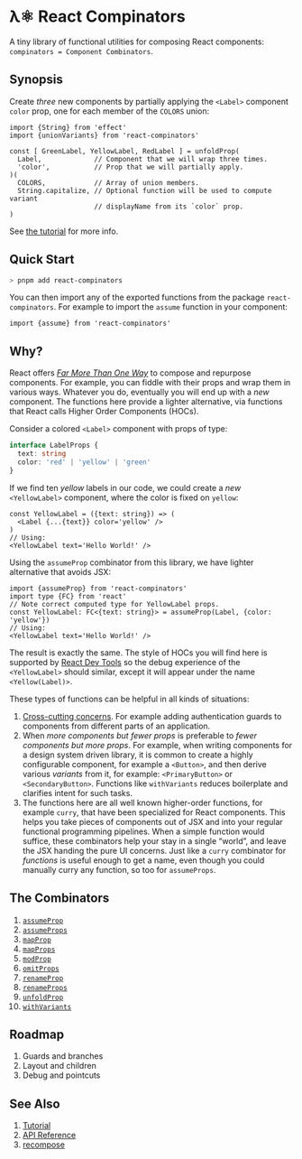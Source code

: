# λ⚛ React Compinators

A tiny library of functional utilities for composing React components:
`compinators = Component Combinators`.

## Synopsis

Create _three_ new components by partially applying the `<Label>` component
`color` prop, one for each member of the `COLORS` union:

```tsx
import {String} from 'effect'
import {unionVariants} from 'react-compinators'

const [ GreenLabel, YellowLabel, RedLabel ] = unfoldProp(
  Label,             // Component that we will wrap three times.
  'color',           // Prop that we will partially apply.
)(
  COLORS,            // Array of union members.
  String.capitalize, // Optional function will be used to compute variant
                     // displayName from its `color` prop.
) 
```

See [the tutorial](https://middle-ages.github.io/react-compinators-docs/iframe.html?viewMode=docs&id=tutorial--docs) for more info.

## Quick Start

```sh
> pnpm add react-compinators
```

You can then import any of the exported functions from the package
`react-compinators`. For example to import the `assume` function in your
component:

```tsx
import {assume} from 'react-compinators'
```

## Why?

React offers
[_Far More Than One Way_](https://wiki.c2.com/?ThereIsMoreThanOneWayToDoIt)
to compose and repurpose components. For example, you can fiddle with their
props and wrap them in various ways. Whatever you do, eventually you will end up
with a _new_ component. The functions here provide a lighter alternative, via
functions that React calls Higher Order Components (HOCs).

Consider a colored `<Label>` component with props of type:

```ts
interface LabelProps {
  text: string
  color: 'red' | 'yellow' | 'green'
}
```

If we find ten _yellow_ labels in our code, we could create a _new_
`<YellowLabel>` component, where the color is fixed on `yellow`:

```tsx
const YellowLabel = ({text: string}) => (
  <Label {...{text}} color='yellow' />
)
// Using:
<YellowLabel text='Hello World!' />
```

Using the `assumeProp` combinator from this library, we have lighter alternative that avoids JSX:

```tsx
import {assumeProp} from 'react-compinators'
import type {FC} from 'react'
// Note correct computed type for YellowLabel props.
const YellowLabel: FC<{text: string}> = assumeProp(Label, {color: 'yellow'})
// Using:
<YellowLabel text='Hello World!' />
```

The result is exactly the same. The style of HOCs you will find here is
supported by [React Dev Tools](https://react.dev/learn/react-developer-tools)
so the debug experience of the `<YellowLabel>` should similar, except it will
appear under the name `<Yellow(Label)>`.

These types of functions can be helpful in all kinds of situations:

1. [Cross-cutting concerns](https://en.wikipedia.org/wiki/Cross-cutting_concern).
   For example adding authentication guards to components from different parts of
   an application.
2. When _more components but fewer props_ is preferable to
   _fewer components but more props_. For example, when writing components
   for a design system driven library, it is common to create a highly
   configurable component, for example a `<Button>`, and then derive various
   _variants_ from it, for example: `<PrimaryButton>` or `<SecondaryButton>`.
   Functions like `withVariants` reduces boilerplate and clarifies intent for
   such tasks.
3. The functions here are all well known higher-order functions, for example
   `curry`, that have been specialized for React components. This helps you take
   pieces of components out of JSX and into your regular functional programming
   pipelines. When a simple function would suffice, these combinators help your
   stay in a single “world”, and leave the JSX handing the pure UI concerns.
   Just like a `curry` combinator for _functions_ is useful enough to get a
   name, even though you could manually curry any function, so too for
   `assumeProps`.

## The Combinators

1. [`assumeProp`](https://middle-ages.github.io/react-compinators-docs/docs/functions/assumeProp.html)
2. [`assumeProps`](https://middle-ages.github.io/react-compinators-docs/docs/functions/assumeProps.html)
3. [`mapProp`](https://middle-ages.github.io/react-compinators-docs/docs/functions/mapProp.html)
4. [`mapProps`](https://middle-ages.github.io/react-compinators-docs/docs/functions/mapProps.html)
5. [`modProp`](https://middle-ages.github.io/react-compinators-docs/docs/functions/modProp.html)
6. [`omitProps`](https://middle-ages.github.io/react-compinators-docs/docs/functions/omitProps.html)
7. [`renameProp`](https://middle-ages.github.io/react-compinators-docs/docs/functions/renameProp.html)
8. [`renameProps`](https://middle-ages.github.io/react-compinators-docs/docs/functions/renameProps.html)
9. [`unfoldProp`](https://middle-ages.github.io/react-compinators-docs/docs/functions/unfoldProp.html)
10. [`withVariants`](https://middle-ages.github.io/react-compinators-docs/docs/functions/withVariants.html)

## Roadmap

1. Guards and branches
2. Layout and children
3. Debug and pointcuts

## See Also

1. [Tutorial](https://middle-ages.github.io/react-compinators-docs/iframe.html?viewMode=docs&id=tutorial--docs)
2. [API Reference](https://middle-ages.github.io/react-compinators-docs/docs)
3. [recompose](https://www.npmjs.com/package/recompose)
